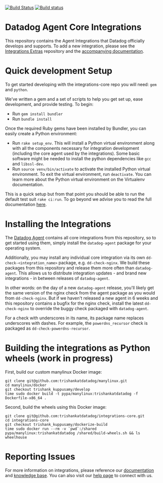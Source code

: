 [![Build Status](https://travis-ci.org/DataDog/integrations-core.svg?branch=master)](https://travis-ci.org/DataDog/integrations-core)
[![Build status](https://ci.appveyor.com/api/projects/status/8w4s2bilp48n43gw?svg=true)](https://ci.appveyor.com/project/Datadog/integrations-core)
# Datadog Agent Core Integrations

This repository contains the Agent Integrations that Datadog officially develops and supports. To add a new integration, please see the [Integrations Extras](https://github.com/DataDog/integrations-extras) repository and the [accompanying documentation](http://docs.datadoghq.com/guides/integration_sdk/).


# Quick development Setup

To get started developing with the integrations-core repo you will need: `gem` and `python`.

We’ve written a gem and a set of scripts to help you get set up, ease development, and provide testing. To begin:

- Run `gem install bundler`
- Run `bundle install`

Once the required Ruby gems have been installed by Bundler, you can easily create a Python environment:

- Run `rake setup_env`. This will install a Python virtual environment along
  with all the components necessary for integration development (including the
  core agent used by the integrations). Some basic software might be needed to
  install the python dependencies like `gcc` and `libssl-dev`.
- Run `source venv/bin/activate` to activate the installed Python virtual
  environment. To exit the virtual environment, run `deactivate`. You can learn
  more about the Python virtual environment on the Virtualenv documentation.

This is a quick setup but from that point you should be able to run the default test suit `rake ci:run`.
To go beyond we advise you to read the full documentation [here](http://docs.datadoghq.com/guides/integration_sdk/).

# Installing the Integrations

The [Datadog Agent](https://github.com/DataDog/dd-agent) contains all core integrations from this repository, so to get started using them, simply install the `datadog-agent` package for your operating system.

Additionally, you may install any individual core integration via its own `dd-check-<integration_name>` package, e.g. `dd-check-nginx`. We build these packages from this repository and release them more often than `datadog-agent`. This allows us to distribute integration updates - and brand new integrations - in between releases of `datadog-agent`.

In other words: on the day of a new `datadog-agent` release, you'll likely get the same version of the nginx check from the agent package as you would from `dd-check-nginx`. But if we haven't released a new agent in 6 weeks and this repository contains a bugfix for the nginx check, install the latest `dd-check-nginx` to override the buggy check packaged with `datadog-agent`.

For a check with underscores in its name, its package name replaces underscores with dashes. For example, the `powerdns_recursor` check is packaged as `dd-check-powerdns-recursor`.

# Building the integrations as Python wheels (work in progress)

First, build our custom manylinux Docker image:

```
git clone git@github.com:trishankatdatadog/manylinux.git
cd manylinux/docker
git checkout trishank_kuppusamy/develop
time sudo docker build -t pypa/manylinux:trishankatdatadog -f Dockerfile-x86_64 .
```

Second, build the wheels using this Docker image:

```
git clone git@github.com:trishankatdatadog/integrations-core.git
cd integrations-core
git checkout trishank_kuppusamy/dockerize-build
time sudo docker run --rm -v `pwd`:/shared pypa/manylinux:trishankatdatadog /shared/build-wheels.sh && ls wheelhouse
```

# Reporting Issues

For more information on integrations, please reference our [documentation](http://docs.datadoghq.com) and [knowledge base](https://help.datadoghq.com/hc/en-us). You can also visit our [help page](http://docs.datadoghq.com/help/) to connect with us.
